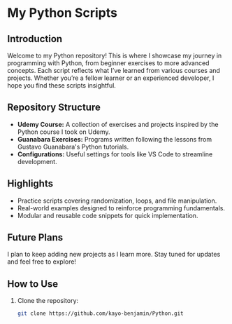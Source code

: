 # My Python Scripts

## Introduction  
Welcome to my Python repository! This is where I showcase my journey in programming with Python, from beginner exercises to more advanced concepts. Each script reflects what I’ve learned from various courses and projects. Whether you’re a fellow learner or an experienced developer, I hope you find these scripts insightful.

## Repository Structure  
- **Udemy Course:** A collection of exercises and projects inspired by the Python course I took on Udemy.  
- **Guanabara Exercises:** Programs written following the lessons from Gustavo Guanabara's Python tutorials.  
- **Configurations:** Useful settings for tools like VS Code to streamline development.

## Highlights  
- Practice scripts covering randomization, loops, and file manipulation.  
- Real-world examples designed to reinforce programming fundamentals.  
- Modular and reusable code snippets for quick implementation.

## Future Plans  
I plan to keep adding new projects as I learn more. Stay tuned for updates and feel free to explore!

## How to Use  
1. Clone the repository:  
   ```bash
   git clone https://github.com/kayo-benjamin/Python.git
